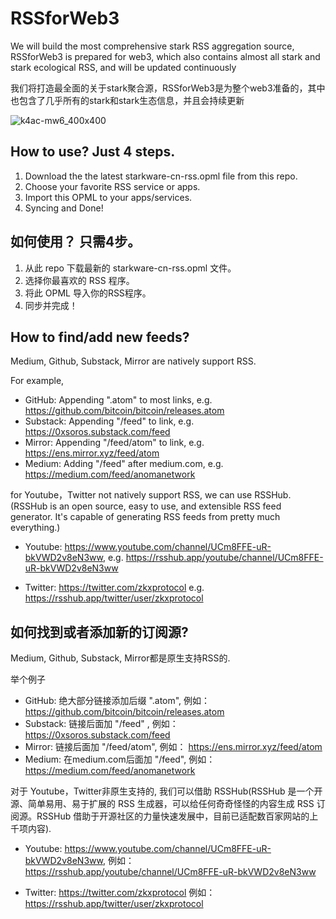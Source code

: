 # RSSforWeb3
We will build the most comprehensive stark RSS aggregation source, RSSforWeb3 is prepared for web3, which also contains almost all stark and stark ecological RSS, and will be updated continuously

我们将打造最全面的关于stark聚合源，RSSforWeb3是为整个web3准备的，其中也包含了几乎所有的stark和stark生态信息，并且会持续更新

![k4ac-mw6_400x400](https://user-images.githubusercontent.com/18651846/194753116-7600cfc4-82d7-4738-8dc1-fd0f9d442a52.jpeg)


## How to use? Just 4 steps.
1. Download the the latest starkware-cn-rss.opml file from this repo.
2. Choose your favorite RSS service or apps. 
3. Import this OPML to your apps/services.
4. Syncing and Done!

## 如何使用？ 只需4步。
1. 从此 repo 下载最新的 starkware-cn-rss.opml 文件。
2. 选择你最喜欢的 RSS 程序。
3. 将此 OPML 导入你的RSS程序。
4. 同步并完成！


## How to find/add new feeds?
Medium, Github, Substack, Mirror are natively support RSS.

For example,

- GitHub: Appending ".atom" to most links, e.g. https://github.com/bitcoin/bitcoin/releases.atom
- Substack: Appending "/feed" to link, e.g. https://0xsoros.substack.com/feed
- Mirror: Appending "/feed/atom" to link, e.g. https://ens.mirror.xyz/feed/atom
- Medium: Adding "/feed" after medium.com, e.g. https://medium.com/feed/anomanetwork

for Youtube，Twitter not natively support RSS, we can use RSSHub. (RSSHub is an open source, easy to use, and extensible RSS feed generator. It's capable of generating RSS feeds from pretty much everything.)
- Youtube: https://www.youtube.com/channel/UCm8FFE-uR-bkVWD2v8eN3ww, 
e.g. https://rsshub.app/youtube/channel/UCm8FFE-uR-bkVWD2v8eN3ww

- Twitter: https://twitter.com/zkxprotocol
e.g. https://rsshub.app/twitter/user/zkxprotocol



## 如何找到或者添加新的订阅源?
Medium, Github, Substack, Mirror都是原生支持RSS的.

举个例子

- GitHub: 绝大部分链接添加后缀 ".atom", 例如： https://github.com/bitcoin/bitcoin/releases.atom
- Substack: 链接后面加 "/feed" , 例如： https://0xsoros.substack.com/feed
- Mirror: 链接后面加 "/feed/atom", 例如： https://ens.mirror.xyz/feed/atom
- Medium: 在medium.com后面加 "/feed", 例如： https://medium.com/feed/anomanetwork

对于 Youtube，Twitter非原生支持的, 我们可以借助 RSSHub(RSSHub 是一个开源、简单易用、易于扩展的 RSS 生成器，可以给任何奇奇怪怪的内容生成 RSS 订阅源。RSSHub 借助于开源社区的力量快速发展中，目前已适配数百家网站的上千项内容).
- Youtube: https://www.youtube.com/channel/UCm8FFE-uR-bkVWD2v8eN3ww, 
例如： https://rsshub.app/youtube/channel/UCm8FFE-uR-bkVWD2v8eN3ww

- Twitter: https://twitter.com/zkxprotocol
例如： https://rsshub.app/twitter/user/zkxprotocol
